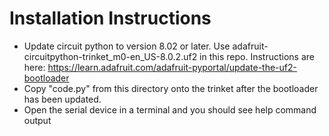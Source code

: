 # Installation Instructions

* Update circuit python to version 8.02 or later. Use adafruit-circuitpython-trinket_m0-en_US-8.0.2.uf2 in this repo. Instructions are here: https://learn.adafruit.com/adafruit-pyportal/update-the-uf2-bootloader
* Copy "code.py" from this directory onto the trinket after the bootloader has been updated.
* Open the serial device in a terminal and you should see help command output

